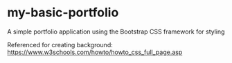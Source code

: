 # my-basic-portfolio
A simple portfolio application using the Bootstrap CSS framework for styling


Referenced for creating background: https://www.w3schools.com/howto/howto_css_full_page.asp